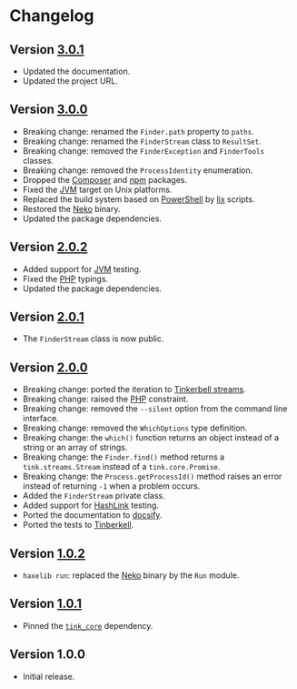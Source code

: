# Changelog

## Version [3.0.1](https://bitbucket.org/cedx/which.hx/branches/compare/v3.0.1..v3.0.0)
- Updated the documentation.
- Updated the project URL.

## Version [3.0.0](https://bitbucket.org/cedx/which.hx/branches/compare/v3.0.0..v2.0.2)
- Breaking change: renamed the `Finder.path` property to `paths`.
- Breaking change: renamed the `FinderStream` class to `ResultSet`.
- Breaking change: removed the `FinderException` and `FinderTools` classes.
- Breaking change: removed the `ProcessIdentity` enumeration.
- Dropped the [Composer](https://getcomposer.org) and [npm](https://www.npmjs.com) packages.
- Fixed the [JVM](https://www.java.com) target on Unix platforms.
- Replaced the build system based on [PowerShell](https://docs.microsoft.com/en-us/powershell) by [lix](https://github.com/lix-pm/lix.client) scripts.
- Restored the [Neko](https://nekovm.org) binary.
- Updated the package dependencies.

## Version [2.0.2](https://bitbucket.org/cedx/which.hx/branches/compare/v2.0.2..v2.0.1)
- Added support for [JVM](https://www.java.com) testing.
- Fixed the [PHP](https://www.php.net) typings.
- Updated the package dependencies.

## Version [2.0.1](https://bitbucket.org/cedx/which.hx/branches/compare/v2.0.1..v2.0.0)
- The `FinderStream` class is now public.

## Version [2.0.0](https://bitbucket.org/cedx/which.hx/branches/compare/v2.0.0..v1.0.2)
- Breaking change: ported the iteration to [Tinkerbell streams](https://github.com/haxetink/tink_streams).
- Breaking change: raised the [PHP](https://www.php.net) constraint.
- Breaking change: removed the `--silent` option from the command line interface.
- Breaking change: removed the `WhichOptions` type definition.
- Breaking change: the `which()` function returns an object instead of a string or an array of strings. 
- Breaking change: the `Finder.find()` method returns a `tink.streams.Stream` instead of a `tink.core.Promise`.
- Breaking change: the `Process.getProcessId()` method raises an error instead of returning `-1` when a problem occurs.
- Added the `FinderStream` private class.
- Added support for [HashLink](https://hashlink.haxe.org) testing.
- Ported the documentation to [docsify](https://docsify.js.org).
- Ported the tests to [Tinberkell](https://haxetink.github.io/tink_unittest).

## Version [1.0.2](https://bitbucket.org/cedx/which.hx/branches/compare/v1.0.2..v1.0.1)
- `haxelib run`: replaced the [Neko](https://nekovm.org) binary by the `Run` module.

## Version [1.0.1](https://bitbucket.org/cedx/which.hx/branches/compare/v1.0.1..v1.0.0)
- Pinned the [`tink_core`](https://lib.haxe.org/p/tink_core) dependency.

## Version 1.0.0
- Initial release.
